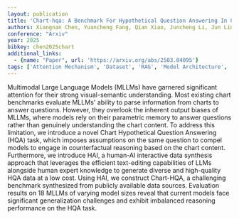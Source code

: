 ```yaml
---
layout: publication
title: 'Chart-hqa: A Benchmark For Hypothetical Question Answering In Charts'
authors: Xiangnan Chen, Yuancheng Fang, Qian Xiao, Juncheng Li, Jun Lin, Siliang Tang, Yi Yang, Yueting Zhuang
conference: "Arxiv"
year: 2025
bibkey: chen2025chart
additional_links:
  - {name: "Paper", url: 'https://arxiv.org/abs/2503.04095'}
tags: ['Attention Mechanism', 'Dataset', 'RAG', 'Model Architecture', 'Applications', 'Multimodal Models', 'Reinforcement Learning', 'Ethics and Bias']
---
```

Multimodal Large Language Models (MLLMs) have garnered significant attention
for their strong visual-semantic understanding. Most existing chart benchmarks
evaluate MLLMs' ability to parse information from charts to answer questions.
However, they overlook the inherent output biases of MLLMs, where models rely
on their parametric memory to answer questions rather than genuinely
understanding the chart content. To address this limitation, we introduce a
novel Chart Hypothetical Question Answering (HQA) task, which imposes
assumptions on the same question to compel models to engage in counterfactual
reasoning based on the chart content. Furthermore, we introduce HAI, a human-AI
interactive data synthesis approach that leverages the efficient text-editing
capabilities of LLMs alongside human expert knowledge to generate diverse and
high-quality HQA data at a low cost. Using HAI, we construct Chart-HQA, a
challenging benchmark synthesized from publicly available data sources.
Evaluation results on 18 MLLMs of varying model sizes reveal that current
models face significant generalization challenges and exhibit imbalanced
reasoning performance on the HQA task.
